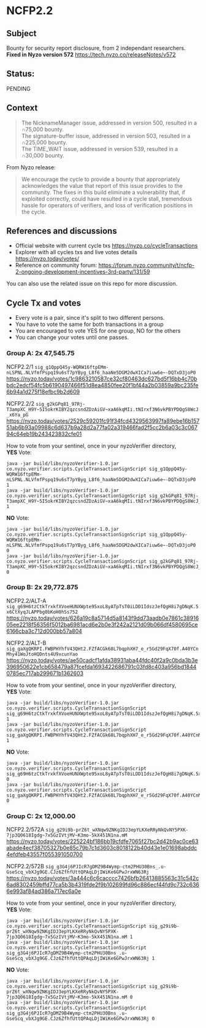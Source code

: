 # NCFP2.2

## Subject

Bounty for security report disclosure, from 2 independant researchers.  
**Fixed in Nyzo version 572** https://tech.nyzo.co/releaseNotes/v572

## Status:

PENDING

## Context

> The NicknameManager issue, addressed in version 500, resulted in a ∩75,000 bounty.  
> The signature-buffer issue, addressed in version 503, resulted in a ∩225,000 bounty.  
> The TIME_WAIT issue, addressed in version 539, resulted in a ∩30,000 bounty.

From Nyzo release:  
> We encourage the cycle to provide a bounty that appropriately acknowledges the value that report of this issue provides to the community. The fixes in this build eliminate a vulnerability that, if exploited correctly, could have resulted in a cycle stall, tremendous hassle for operators of verifiers, and loss of verification positions in the cycle.

## References and discussions

- Official website with current cycle txs https://nyzo.co/cycleTransactions
- Explorer with all cycles txs and live votes details https://nyzo.today/votes/
- Reference on community forum: https://forum.nyzo.community/t/ncfp-2-ongoing-development-incentives-3rd-party/131/59

You can also use the related issue on this repo for more discussion. 

## Cycle Tx and votes

- Every vote is a pair, since it's split to two different persons.  
- You have to vote the same for both transactions in a group
- You are encouraged to vote YES for one group, NO for the others
- You can change your votes until one passes.

### Group A: 2x 47,545.75

NCFP2.2/1 `sig_g1QppQ45y-WQRW16ftpEMm-nLSPNL.NLVfmfPspq19u6sT7pYByg_L8f6_haaNe5DGM2dwXICa7iuw6e~-DQTxD3joP0`  
https://nyzo.today/votes/1c9863210587ce32cf80463dc627bd5f16bb4c70bbdc2edcf54fc5b6190497466f51d8ea4850fee20f1bf44a2b03859a9bc235fe6b94a1d275f18efbc9b2d609

NCFP2.2/2 `sig_g2kGPq81_97Rj-T3ampXC_H9Y~5I5okrKIBY2qzcsndZDzAiGV~xaA6kqMIi.tNIrxf3N6vkPBYPDQgS8WcJ_x6Ya_pG`  
https://nyzo.today/votes/2529c59201fc91f34fcd4329563997fa89ebe16b15751ab6b93a09988c6d637b9a28d2a77fa02a319466fad2f5cc2b6a03c3c06794c64eb19b243423832cfe01

How to vote from your sentinel, once in your nyzoVerifier directory,  
**YES** Vote:
```
java -jar build/libs/nyzoVerifier-1.0.jar co.nyzo.verifier.scripts.CycleTransactionSignScript sig_g1QppQ45y-WQRW16ftpEMm-nLSPNL.NLVfmfPspq19u6sT7pYByg_L8f6_haaNe5DGM2dwXICa7iuw6e~-DQTxD3joP0 1
java -jar build/libs/nyzoVerifier-1.0.jar co.nyzo.verifier.scripts.CycleTransactionSignScript sig_g2kGPq81_97Rj-T3ampXC_H9Y~5I5okrKIBY2qzcsndZDzAiGV~xaA6kqMIi.tNIrxf3N6vkPBYPDQgS8WcJ_x6Ya_pG 1
```

**NO** Vote:
```
java -jar build/libs/nyzoVerifier-1.0.jar co.nyzo.verifier.scripts.CycleTransactionSignScript sig_g1QppQ45y-WQRW16ftpEMm-nLSPNL.NLVfmfPspq19u6sT7pYByg_L8f6_haaNe5DGM2dwXICa7iuw6e~-DQTxD3joP0 0
java -jar build/libs/nyzoVerifier-1.0.jar co.nyzo.verifier.scripts.CycleTransactionSignScript sig_g2kGPq81_97Rj-T3ampXC_H9Y~5I5okrKIBY2qzcsndZDzAiGV~xaA6kqMIi.tNIrxf3N6vkPBYPDQgS8WcJ_x6Ya_pG 0
```

### Group B: 2x 29,772.875

NCFP2.2/ALT-A `sig_g69H6tzCtkTrxkfXVoeHUNXWpte95xoL8yATpTsT0iLDD1IdszJefQgH8i7gDNqK.5x6CtXyqJLAPPbg0bKoH0hSs752`  
https://nyzo.today/votes/626a19c8a5714d5a8143f9dd73aadb0e7861c3891605ee2218f56356f5012ba6981acd6e2b0e3f242a2121d09b066df4580695ce6166cba3c712d000bb57a804

NCFP2.2/ALT-B `sig_gaXgQKRPI.FWBPHYhfV43QHt2.FZfACGk68L7bqphXH7_e_r5Gd29FqX70f.A40YCnMhy41WoJtoHQDnts4U9xcunYao`  
https://nyzo.today/votes/ae50cadcf1afda38931aba44fdc40f2a9c0bda3b3e396950622e1cb658479a87fcefda1693422686791c03fd8c403a956bd18440785ec717ab299671b1362603

How to vote from your sentinel, once in your nyzoVerifier directory,  
**YES** Vote:
```
java -jar build/libs/nyzoVerifier-1.0.jar co.nyzo.verifier.scripts.CycleTransactionSignScript sig_g69H6tzCtkTrxkfXVoeHUNXWpte95xoL8yATpTsT0iLDD1IdszJefQgH8i7gDNqK.5x6CtXyqJLAPPbg0bKoH0hSs752 1
java -jar build/libs/nyzoVerifier-1.0.jar co.nyzo.verifier.scripts.CycleTransactionSignScript sig_gaXgQKRPI.FWBPHYhfV43QHt2.FZfACGk68L7bqphXH7_e_r5Gd29FqX70f.A40YCnMhy41WoJtoHQDnts4U9xcunYao 1
```

**NO** Vote:
```
java -jar build/libs/nyzoVerifier-1.0.jar co.nyzo.verifier.scripts.CycleTransactionSignScript sig_g69H6tzCtkTrxkfXVoeHUNXWpte95xoL8yATpTsT0iLDD1IdszJefQgH8i7gDNqK.5x6CtXyqJLAPPbg0bKoH0hSs752 0
java -jar build/libs/nyzoVerifier-1.0.jar co.nyzo.verifier.scripts.CycleTransactionSignScript sig_gaXgQKRPI.FWBPHYhfV43QHt2.FZfACGk68L7bqphXH7_e_r5Gd29FqX70f.A40YCnMhy41WoJtoHQDnts4U9xcunYao 0
```


### Group C: 2x 12,000.00

NCFP2.2/572A `sig_g29i9b-prZ6t_wXNqw9ZNKgIDJ3epYLKXeRRyNkQvNY5PXK-7jp3Q0618Igdg~7x5GzIVtjMV~K3mo-5kX451N1na.mM`  
https://nyzo.today/votes/225224bf186bb19cfdfe7065f27bc2d42b9ac0ce63abade4ecf38705327b0e85c79b7c1d3603c8018122b40d43e1e01698abddc4efdfeb43557f055391050700

NCFP2.2/572B `sig_g3G4j6PJIcR7gDMZ9B4Wymp-ctm2PHU30Bns_.u-GseScq_vbXJg9GE.CJz6ZfhfUttQPAqLDjIWiKe6GPwJrxWN63Rj`  
https://nyzo.today/votes/3a444c6c6cacccc7426bfb26413885563c31c542c6ad8302459bffd77ca5b3b4319fde2f9b102699fd96c886ecf44fd9c732c6366e993af84ad386a717ec6a0e

How to vote from your sentinel, once in your nyzoVerifier directory,  
**YES** Vote:
```
java -jar build/libs/nyzoVerifier-1.0.jar co.nyzo.verifier.scripts.CycleTransactionSignScript sig_g29i9b-prZ6t_wXNqw9ZNKgIDJ3epYLKXeRRyNkQvNY5PXK-7jp3Q0618Igdg~7x5GzIVtjMV~K3mo-5kX451N1na.mM 1
java -jar build/libs/nyzoVerifier-1.0.jar co.nyzo.verifier.scripts.CycleTransactionSignScript sig_g3G4j6PJIcR7gDMZ9B4Wymp-ctm2PHU30Bns_.u-GseScq_vbXJg9GE.CJz6ZfhfUttQPAqLDjIWiKe6GPwJrxWN63Rj 1
```

**NO** Vote:
```
java -jar build/libs/nyzoVerifier-1.0.jar co.nyzo.verifier.scripts.CycleTransactionSignScript sig_g29i9b-prZ6t_wXNqw9ZNKgIDJ3epYLKXeRRyNkQvNY5PXK-7jp3Q0618Igdg~7x5GzIVtjMV~K3mo-5kX451N1na.mM 0
java -jar build/libs/nyzoVerifier-1.0.jar co.nyzo.verifier.scripts.CycleTransactionSignScript sig_g3G4j6PJIcR7gDMZ9B4Wymp-ctm2PHU30Bns_.u-GseScq_vbXJg9GE.CJz6ZfhfUttQPAqLDjIWiKe6GPwJrxWN63Rj 0
```

